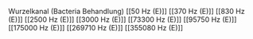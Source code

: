 Wurzelkanal (Bacteria Behandlung)
[[50 Hz (E)]]
[[370 Hz (E)]]
[[830 Hz (E)]]
[[2500 Hz (E)]]
[[3000 Hz (E)]]
[[73300 Hz (E)]]
[[95750 Hz (E)]]
[[175000 Hz (E)]]
[[269710 Hz (E)]]
[[355080 Hz (E)]]